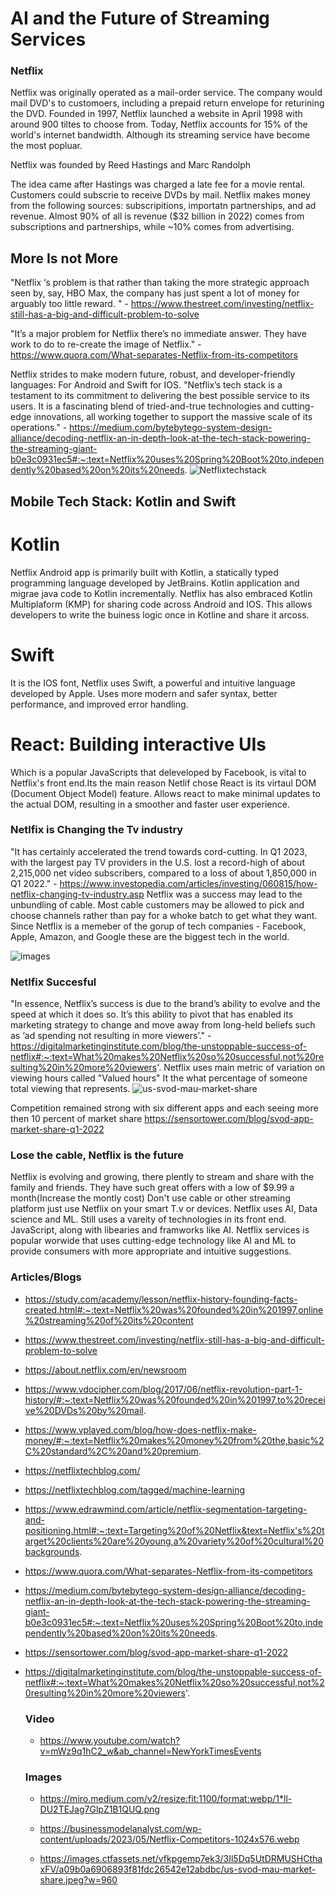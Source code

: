 # AI and the Future of Streaming Services
### Netflix

Netflix was originally operated as a mail-order service. The company would mail DVD's to customoers, including a prepaid return envelope for returining the DVD. Founded in 1997, Netflix launched a website in April 1998 with around 900 tiltes to choose from. Today, Netflix accounts for 15% of the world's internet bandwidth. Although its streaming service have become the most popluar.

Netflix was founded by Reed Hastings and Marc Randolph

The idea came after Hastings was charged a late fee for a movie rental. Customers could subscrie to receive DVDs by mail.
Netflix makes money from the following sources: subscripitions, importatn partnerships, and ad revenue. Almost 90% of all is revenue ($32 billion in 2022) comes from subscriptions and partnerships, while ~10% comes from advertising.

## More Is not More

 "Netflix ‘s problem is that rather than taking the more strategic approach seen by, say, HBO Max, the company has just spent a lot of money for arguably too little reward. " - https://www.thestreet.com/investing/netflix-still-has-a-big-and-difficult-problem-to-solve
 
 "It’s a major problem for Netflix there’s no immediate answer. They have work to do to re-create the image of Netflix." - https://www.quora.com/What-separates-Netflix-from-its-competitors

 Netflix strides to make modern future, robust, and developer-friendly languages: For Android and Swift for IOS. "Netflix’s tech stack is a testament to its commitment to delivering the best possible service to its users. It is a fascinating blend of tried-and-true technologies and cutting-edge innovations, all working together to support the massive scale of its operations." - https://medium.com/bytebytego-system-design-alliance/decoding-netflix-an-in-depth-look-at-the-tech-stack-powering-the-streaming-giant-b0e3c0931ec5#:~:text=Netflix%20uses%20Spring%20Boot%20to,independently%20based%20on%20its%20needs.
![Netflixtechstack](https://github.com/BrentBuda/ai-case-study/assets/56571802/b0b1f05d-601c-4ed4-88be-36c4b16c2300)
## Mobile Tech Stack: Kotlin and Swift
# Kotlin
Netflix Android app is primarily built with Kotlin, a statically typed programming language developed by JetBrains. Kotlin application and migrae java code to Kotlin incrementally. Netflix has also embraced Kotlin Multiplaform (KMP) for sharing code across Android and IOS. This allows developers to write the buiness logic once in Kotline and share it arcoss.
# Swift
It is the IOS font, Netflix uses Swift, a powerful and intuitive language developed by Apple. Uses more modern and safer syntax, better performance, and improved error handling.

# React: Building interactive UIs
Which is a popular JavaScripts that deleveloped by Facebook, is vital to Netflix's front end.Its the main reason Netlif chose React is its virtaul DOM (Document Object Model) feature. Allows react to make minimal updates to the actual DOM, resulting in a smoother and faster user experience.
### Netlfix is Changing the Tv industry
"It has certainly accelerated the trend towards cord-cutting. In Q1 2023, with the largest pay TV providers in the U.S. lost a record-high of about 2,215,000 net video subscribers, compared to a loss of about 1,850,000 in Q1 2022." - https://www.investopedia.com/articles/investing/060815/how-netflix-changing-tv-industry.asp
Netflix was a success may lead to the unbundling of cable. Most cable customers may be allowed to pick and choose channels rather than pay for a whoke batch to get what they want.
Since Netflix is a memeber of the gorup of tech companies - Facebook, Apple, Amazon, and Google these are the biggest tech in the world.

![images](https://github.com/BrentBuda/ai-case-study/assets/56571802/a6a1a17c-ff13-449b-9bf6-bcfe2f61eda4)

### Netlfix Succesful 
"In essence, Netflix’s success is due to the brand’s ability to evolve and the speed at which it does so. It’s this ability to pivot that has enabled its marketing strategy to change and move away from long-held beliefs such as ‘ad spending not resulting in more viewers’." - https://digitalmarketinginstitute.com/blog/the-unstoppable-success-of-netflix#:~:text=What%20makes%20Netflix%20so%20successful,not%20resulting%20in%20more%20viewers'.
Netflix uses main metric of variation on viewing hours called "Valued hours" It the what percentage of someone total viewing that represents.
![us-svod-mau-market-share](https://github.com/BrentBuda/ai-case-study/assets/56571802/23820a1a-aeff-44cd-920b-7585c03a9c73)

Competition remained strong with six different apps and each seeing more then 10 percent of market share https://sensortower.com/blog/svod-app-market-share-q1-2022

### Lose the cable, Netflix is the future
Netflix is evolving and growing, there plently to stream and share with the family and friends. They have such great offers with a low of $9.99 a month(Increase the montly cost) Don't use cable or other streaming platform just use Netflix on your smart T.v or devices.
Netflix uses AI, Data science and ML. Still uses a vareity of technologies in its front end. JavaScript, along with libearies and framworks like AI.
Netflix services is popular worwide that uses cutting-edge technology like AI and ML to provide consumers with more appropriate and intuitive suggestions.

### Articles/Blogs
* https://study.com/academy/lesson/netflix-history-founding-facts-created.html#:~:text=Netflix%20was%20founded%20in%201997,online%20streaming%20of%20its%20content

* https://www.thestreet.com/investing/netflix-still-has-a-big-and-difficult-problem-to-solve

* https://about.netflix.com/en/newsroom

* https://www.vdocipher.com/blog/2017/06/netflix-revolution-part-1-history/#:~:text=Netflix%20was%20founded%20in%201997,to%20receive%20DVDs%20by%20mail.

* https://www.vplayed.com/blog/how-does-netflix-make-money/#:~:text=Netflix%20makes%20money%20from%20the,basic%2C%20standard%2C%20and%20premium.

* https://netflixtechblog.com/

* https://netflixtechblog.com/tagged/machine-learning

* https://www.edrawmind.com/article/netflix-segmentation-targeting-and-positioning.html#:~:text=Targeting%20of%20Netflix&text=Netflix's%20target%20clients%20are%20young,a%20variety%20of%20cultural%20backgrounds.

* https://www.quora.com/What-separates-Netflix-from-its-competitors

* https://medium.com/bytebytego-system-design-alliance/decoding-netflix-an-in-depth-look-at-the-tech-stack-powering-the-streaming-giant-b0e3c0931ec5#:~:text=Netflix%20uses%20Spring%20Boot%20to,independently%20based%20on%20its%20needs.

* https://sensortower.com/blog/svod-app-market-share-q1-2022

* https://digitalmarketinginstitute.com/blog/the-unstoppable-success-of-netflix#:~:text=What%20makes%20Netflix%20so%20successful,not%20resulting%20in%20more%20viewers'.

  ### Video

  * https://www.youtube.com/watch?v=mWz9q1hC2_w&ab_channel=NewYorkTimesEvents

  ### Images
  * https://miro.medium.com/v2/resize:fit:1100/format:webp/1*ll-DU2TEJag7GlpZ1B1QUQ.png
 
  * https://businessmodelanalyst.com/wp-content/uploads/2023/05/Netflix-Competitors-1024x576.webp
 
  * https://images.ctfassets.net/vfkpgemp7ek3/3Il5Dq5UtDRMUSHCthaxFV/a09b0a6906893f81fdc26542e12abdbc/us-svod-mau-market-share.jpeg?w=960




